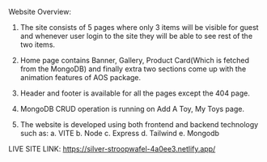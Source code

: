 Website Overview:

1. The site consists of 5 pages where only 3 items will be visible for guest and whenever user login to the site they will be able to see rest of the two items. 

2. Home page contains Banner, Gallery, Product Card(Which is fetched from the MongoDB) and finally extra two sections come up with the animation features of AOS package. 

3. Header and footer is available for all the pages except the 404 page.

4. MongoDB CRUD operation is running on Add A Toy, My Toys page.

5. The website is developed using both frontend and backend technology such as: 
        a. VITE  b. Node c. Express d. Tailwind e. Mongodb

LIVE SITE LINK: https://silver-stroopwafel-4a0ee3.netlify.app/